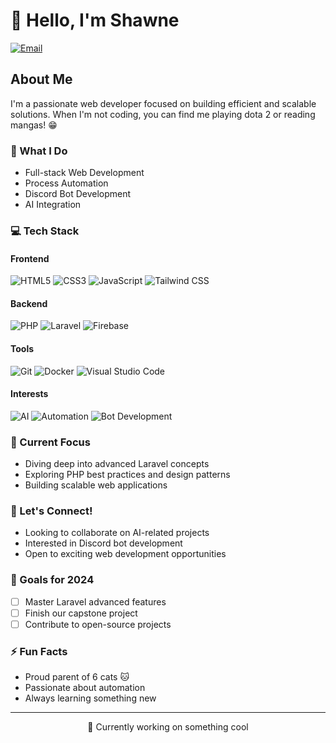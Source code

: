 # 👋 Hello, I'm Shawne
[![Email](https://img.shields.io/badge/Email-shawnehgn10%40gmail.com-blue?style=flat-square&logo=gmail)](mailto:shawnehgn10@gmail.com)

## About Me
I'm a passionate web developer focused on building efficient and scalable solutions. When I'm not coding, you can find me playing dota 2 or reading mangas! 😁

### 🚀 What I Do
- Full-stack Web Development
- Process Automation
- Discord Bot Development
- AI Integration

### 💻 Tech Stack
#### Frontend
<p>
  <img src="https://img.shields.io/badge/HTML5-E34F26?style=flat-square&logo=html5&logoColor=white" alt="HTML5" />
  <img src="https://img.shields.io/badge/CSS3-1572B6?style=flat-square&logo=css3&logoColor=white" alt="CSS3" />
  <img src="https://img.shields.io/badge/JavaScript-F7DF1E?style=flat-square&logo=javascript&logoColor=black" alt="JavaScript" />
  <img src="https://img.shields.io/badge/Tailwind_CSS-38B2AC?style=flat-square&logo=tailwind-css&logoColor=white" alt="Tailwind CSS" />
</p>

#### Backend
<p>
  <img src="https://img.shields.io/badge/PHP-777BB4?style=flat-square&logo=php&logoColor=white" alt="PHP" />
  <img src="https://img.shields.io/badge/Laravel-FF2D20?style=flat-square&logo=laravel&logoColor=white" alt="Laravel" />
  <img src="[https://img.shields.io/badge/Firebase-039BE5?style=flat-square&logo=firebase&logoColor=white](https://firebase.google.com/static/images/brand-guidelines/logo-logomark.png)" alt="Firebase" />
</p>

#### Tools
<p>
  <img src="https://img.shields.io/badge/Git-F05032?style=flat-square&logo=git&logoColor=white" alt="Git" />
  <img src="https://img.shields.io/badge/Docker-2CA5E0?style=flat-square&logo=docker&logoColor=white" alt="Docker" />
  <img src="https://img.shields.io/badge/Visual_Studio_Code-0078D4?style=flat-square&logo=visual-studio-code&logoColor=white" alt="Visual Studio Code" />
</p>

#### Interests
<p>
  <img src="https://img.shields.io/badge/AI-6E4D7B?style=flat-square&logo=artificial-intelligence&logoColor=white" alt="AI" />
  <img src="https://img.shields.io/badge/Automation-4D8B1E?style=flat-square&logo=zapier&logoColor=white" alt="Automation" />
  <img src="https://img.shields.io/badge/Bot_Development-7289DA?style=flat-square&logo=discord&logoColor=white" alt="Bot Development" />
</p>

### 🌱 Current Focus
- Diving deep into advanced Laravel concepts
- Exploring PHP best practices and design patterns
- Building scalable web applications

### 🤝 Let's Connect!
- Looking to collaborate on AI-related projects
- Interested in Discord bot development
- Open to exciting web development opportunities

### 🎯 Goals for 2024
- [ ] Master Laravel advanced features
- [ ] Finish our capstone project
- [ ] Contribute to open-source projects

### ⚡ Fun Facts
- Proud parent of 6 cats 🐱
- Passionate about automation
- Always learning something new

---

<p align="center">
🔭 Currently working on something cool
</p>

